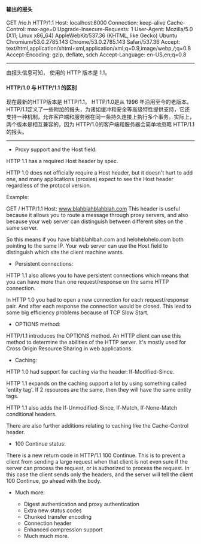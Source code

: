 #### 输出的报头

>
GET /rio.h HTTP/1.1
Host: localhost:8000
Connection: keep-alive
Cache-Control: max-age=0
Upgrade-Insecure-Requests: 1
User-Agent: Mozilla/5.0 (X11; Linux x86_64) AppleWebKit/537.36 (KHTML, like Gecko) Ubuntu Chromium/53.0.2785.143 Chrome/53.0.2785.143 Safari/537.36
Accept: text/html,application/xhtml+xml,application/xml;q=0.9,image/webp,*/*;q=0.8
Accept-Encoding: gzip, deflate, sdch
Accept-Language: en-US,en;q=0.8


---

由报头信息可知， 使用的 HTTP 版本是 1.1。

#### HTTP/1.0 与 HTTP/1.1 的区别

现在最新的HTTP版本是 HTTP/1.1。 HTTP/1.0是从 1996 年沿用至今的老版本。HTTP/1.1定义了一些附加的报头，为诸如缓冲和安全等高级特性提供支持，它还支持一种机制，允许客户端和服务器在同一条持久连接上执行多个事务。实际上，两个版本是相互兼容的，因为 HTTP/1.0的客户端和服务器会简单地忽略 HTTP/1.1 的报头。

---

>
- Proxy support and the Host field:

HTTP 1.1 has a required Host header by spec.

HTTP 1.0 does not officially require a Host header, but it doesn't hurt to add one, and many applications (proxies) expect to see the Host header regardless of the protocol version.

Example:

GET / HTTP/1.1
Host: www.blahblahblahblah.com
This header is useful because it allows you to route a message through proxy servers, and also because your web server can distinguish between different sites on the same server.

So this means if you have blahblahlbah.com and helohelohelo.com both pointing to the same IP. Your web server can use the Host field to distinguish which site the client machine wants.

- Persistent connections:

HTTP 1.1 also allows you to have persistent connections which means that you can have more than one request/response on the same HTTP connection.

In HTTP 1.0 you had to open a new connection for each request/response pair. And after each response the connection would be closed. This lead to some big efficiency problems because of TCP Slow Start.

- OPTIONS method:

HTTP/1.1 introduces the OPTIONS method. An HTTP client can use this method to determine the abilities of the HTTP server. It's mostly used for Cross Origin Resource Sharing in web applications.

- Caching:

HTTP 1.0 had support for caching via the header: If-Modified-Since.

HTTP 1.1 expands on the caching support a lot by using something called 'entity tag'. If 2 resources are the same, then they will have the same entity tags.

HTTP 1.1 also adds the If-Unmodified-Since, If-Match, If-None-Match conditional headers.

There are also further additions relating to caching like the Cache-Control header.

- 100 Continue status:

There is a new return code in HTTP/1.1 100 Continue. This is to prevent a client from sending a large request when that client is not even sure if the server can process the request, or is authorized to process the request. In this case the client sends only the headers, and the server will tell the client 100 Continue, go ahead with the body.

- Much more:

	- Digest authentication and proxy authentication
	- Extra new status codes
	- Chunked transfer encoding
	- Connection header
	- Enhanced compression support
	- Much much more.
